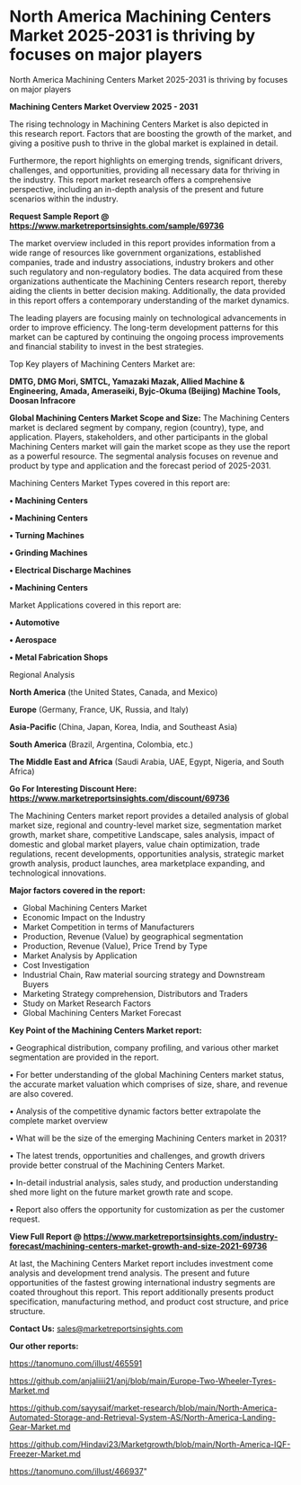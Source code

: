 # North America Machining Centers Market 2025-2031 is thriving by focuses on major players
North America Machining Centers Market 2025-2031 is thriving by focuses on major players

<Strong> Machining Centers Market Overview 2025 - 2031</strong>

The rising technology in Machining Centers Market is also depicted in this research report. Factors that are boosting the growth of the market, and giving a positive push to thrive in the global market is explained in detail.

Furthermore, the report highlights on emerging trends, significant drivers, challenges, and opportunities, providing all necessary data for thriving in the industry. This report market research offers a comprehensive perspective, including an in-depth analysis of the present and future scenarios within the industry.

<strong>Request Sample Report @ <a href=https://www.marketreportsinsights.com/sample/69736>https://www.marketreportsinsights.com/sample/69736</a></strong>

The market overview included in this report provides information from a wide range of resources like government organizations, established companies, trade and industry associations, industry brokers and other such regulatory and non-regulatory bodies. The data acquired from these organizations authenticate the Machining Centers research report, thereby aiding the clients in better decision making. Additionally, the data provided in this report offers a contemporary understanding of the market dynamics.

The leading players are focusing mainly on technological advancements in order to improve efficiency. The long-term development patterns for this market can be captured by continuing the ongoing process improvements and financial stability to invest in the best strategies.

Top Key players of Machining Centers Market are:

<strong>DMTG, DMG Mori, SMTCL, Yamazaki Mazak, Allied Machine & Engineering, Amada, Ameraseiki, Byjc-Okuma (Beijing) Machine Tools, Doosan Infracore</strong>

<strong><b>Global Machining Centers Market Scope and Size:</b></strong>
The Machining Centers market is declared segment by company, region (country), type, and application. Players, stakeholders, and other participants in the global Machining Centers market will gain the market scope as they use the report as a powerful resource. The segmental analysis focuses on revenue and product by type and application and the forecast period of 2025-2031.

Machining Centers Market Types covered in this report are:

<strong>• Machining Centers

• Machining Centers

• Turning Machines

• Grinding Machines

• Electrical Discharge Machines

• Machining Centers</strong>

Market Applications covered in this report are:

<strong>• Automotive

• Aerospace

• Metal Fabrication Shops</strong> 

Regional Analysis

<strong>North America</strong> (the United States, Canada, and Mexico)

<strong>Europe</strong> (Germany, France, UK, Russia, and Italy)

<strong>Asia-Pacific</strong> (China, Japan, Korea, India, and Southeast Asia)

<strong>South America</strong> (Brazil, Argentina, Colombia, etc.)

<strong>The Middle East and Africa</strong> (Saudi Arabia, UAE, Egypt, Nigeria, and South Africa)

<strong>Go For Interesting Discount Here: <a href=https://www.marketreportsinsights.com/discount/69736>https://www.marketreportsinsights.com/discount/69736</a></strong>

The Machining Centers market report provides a detailed analysis of global market size, regional and country-level market size, segmentation market growth, market share, competitive Landscape, sales analysis, impact of domestic and global market players, value chain optimization, trade regulations, recent developments, opportunities analysis, strategic market growth analysis, product launches, area marketplace expanding, and technological innovations.

<strong><b>Major factors covered in the report:</b></strong>
<ul>
  <li>Global Machining Centers Market </li>
  <li>Economic Impact on the Industry</li>
  <li>Market Competition in terms of Manufacturers</li>
  <li>Production, Revenue (Value) by geographical segmentation</li>
  <li>Production, Revenue (Value), Price Trend by Type</li>
  <li>Market Analysis by Application</li>
  <li>Cost Investigation</li>
  <li>Industrial Chain, Raw material sourcing strategy and Downstream Buyers</li>
  <li>Marketing Strategy comprehension, Distributors and Traders</li>
  <li>Study on Market Research Factors</li>
  <li>Global Machining Centers Market Forecast</li>
</ul>

<strong><b>Key Point of the Machining Centers Market report:</b></strong>

• Geographical distribution, company profiling, and various other market segmentation are provided in the report.

• For better understanding of the global Machining Centers market status, the accurate market valuation which comprises of size, share, and revenue are also covered.

• Analysis of the competitive dynamic factors better extrapolate the complete market overview

• What will be the size of the emerging Machining Centers market in 2031?

• The latest trends, opportunities and challenges, and growth drivers provide better construal of the Machining Centers Market.

• In-detail industrial analysis, sales study, and production understanding shed more light on the future market growth rate and scope.

• Report also offers the opportunity for customization as per the customer request.

<strong><b>View Full Report @ <a href=https://www.marketreportsinsights.com/industry-forecast/machining-centers-market-growth-and-size-2021-69736>https://www.marketreportsinsights.com/industry-forecast/machining-centers-market-growth-and-size-2021-69736</a></b></strong>


At last, the Machining Centers Market report includes investment come analysis and development trend analysis. The present and future opportunities of the fastest growing international industry segments are coated throughout this report. This report additionally presents product specification, manufacturing method, and product cost structure, and price structure.

<strong>Contact Us:</strong>
sales@marketreportsinsights.com

<strong>Our other reports:</strong>

<a href=https://tanomuno.com/illust/465591>https://tanomuno.com/illust/465591</a>

<a href=https://github.com/anjaliiii21/anj/blob/main/Europe-Two-Wheeler-Tyres-Market.md>https://github.com/anjaliiii21/anj/blob/main/Europe-Two-Wheeler-Tyres-Market.md</a>

<a href=https://github.com/sayysaif/market-research/blob/main/North-America-Automated-Storage-and-Retrieval-System-AS/North-America-Landing-Gear-Market.md>https://github.com/sayysaif/market-research/blob/main/North-America-Automated-Storage-and-Retrieval-System-AS/North-America-Landing-Gear-Market.md</a>

<a href=https://github.com/Hindavi23/Marketgrowth/blob/main/North-America-IQF-Freezer-Market.md>https://github.com/Hindavi23/Marketgrowth/blob/main/North-America-IQF-Freezer-Market.md</a>

<a href=https://tanomuno.com/illust/466937>https://tanomuno.com/illust/466937</a>"
